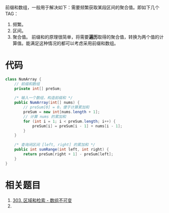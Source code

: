 
前缀和数组，一般用于解决如下：需要频繁获取某段区间的聚合值。即如下几个TAG：
1. 频繁。
2. 区间。
3. 聚合值。
前缀和的原理很简单，将需要**遍历**取得的聚合值，转换为两个值的计算值。能满足这种情况的都可以考虑采用前缀和数组。

# 代码
```java
class NumArray {  
    // 前缀和数组  
    private int[] preSum;  
  
    /* 输入一个数组，构造前缀和 */    
    public NumArray(int[] nums) {  
        // preSum[0] = 0，便于计算累加和  
        preSum = new int[nums.length + 1];  
        // 计算 nums 的累加和  
        for (int i = 1; i < preSum.length; i++) {  
            preSum[i] = preSum[i - 1] + nums[i - 1];  
        }  
    }  
  
    /* 查询闭区间 [left, right] 的累加和 */
    public int sumRange(int left, int right) {  
        return preSum[right + 1] - preSum[left];  
    }  
}
```


# 相关题目

1. [303. 区域和检索 - 数组不可变](https://leetcode.cn/problems/range-sum-query-immutable/)
2. 
